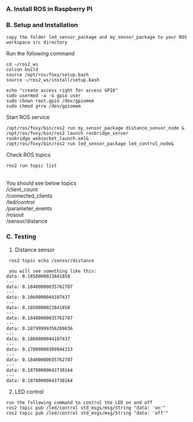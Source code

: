 ### A. Install ROS in Raspberry PI

### B. Setup and Installation

```
copy the folder led_sensor_package and my_sensor_package to your ROS workspace src directory

```

Run the following command

```
cd ~/ros2_ws
colcon build
source /opt/ros/foxy/setup.bash
source ~/ros2_ws/install/setup.bash

echo "create access right for access GPIO"
sudo usermod -a -G gpio user
sudo chown root.gpio /dev/gpiomem
sudo chmod g+rw /dev/gpiomem

```

Start ROS service

```
/opt/ros/foxy/bin/ros2 run my_sensor_package distance_sensor_node &
/opt/ros/foxy/bin/ros2 launch rosbridge_server rosbridge_websocket_launch.xml&
/opt/ros/foxy/bin/ros2 run led_sensor_package led_control_node&

```

Check ROS topics

```
ros2 run topic list
```

<br>
You should see below topics<br>
/client_count <br>
/connected_clients<br>
/led/control<br>
/parameter_events<br>
/rosout<br>
/sensor/distance<br>

### C. Testing

1. Distance sensor

```
 ros2 topic echo /sensor/distance

 you will see something like this:
data: 0.1850000023841858
---
data: 0.18400000035762787
---
data: 0.1860000044107437
---
data: 0.1850000023841858
---
data: 0.18400000035762787
---
data: 0.18799999356269836
---
data: 0.1860000044107437
---
data: 0.17800000309944153
---
data: 0.18400000035762787
---
data: 0.18700000643730164
---
data: 0.18700000643730164
```

2. LED control<br>

```
run the following command to control the LED on and off
ros2 topic pub /led/control std_msgs/msg/String "data: 'on'"
ros2 topic pub /led/control std_msgs/msg/String "data: 'off'"
```
